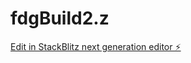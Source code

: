# fdgBuild2.z

[Edit in StackBlitz next generation editor ⚡️](https://stackblitz.com/~/github.com/hjay3/fdgBuild2.z)